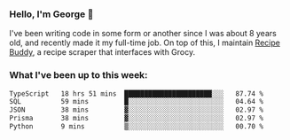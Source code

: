 ### Hello, I'm George 👋

I've been writing code in some form or another since I was about 8 years old, and recently made it my full-time job. On top of this, I maintain [Recipe Buddy](https://github.com/georgegebbett/recipe-buddy), a recipe scraper that interfaces with Grocy.  

<!--
**georgegebbett/georgegebbett** is a ✨ _special_ ✨ repository because its `README.md` (this file) appears on your GitHub profile.

Here are some ideas to get you started:

- 🔭 I’m currently working on ...
- 🌱 I’m currently learning ...
- 👯 I’m looking to collaborate on ...
- 🤔 I’m looking for help with ...
- 💬 Ask me about ...
- 📫 How to reach me: ...
- 😄 Pronouns: ...
- ⚡ Fun fact: ...
-->

### What I've been up to this week:
<!--START_SECTION:waka-->

```txt
TypeScript   18 hrs 51 mins  ██████████████████████░░░   87.74 %
SQL          59 mins         █░░░░░░░░░░░░░░░░░░░░░░░░   04.64 %
JSON         38 mins         ▓░░░░░░░░░░░░░░░░░░░░░░░░   02.97 %
Prisma       38 mins         ▓░░░░░░░░░░░░░░░░░░░░░░░░   02.97 %
Python       9 mins          ▒░░░░░░░░░░░░░░░░░░░░░░░░   00.70 %
```

<!--END_SECTION:waka-->
